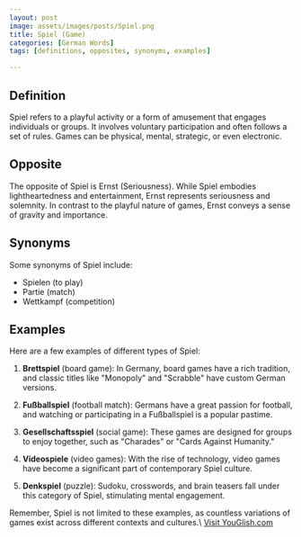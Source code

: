 ```yaml
---
layout: post
image: assets/images/posts/Spiel.png
title: Spiel (Game)
categories: [German Words]
tags: [definitions, opposites, synonyms, examples]

---
```


## Definition

Spiel refers to a playful activity or a form of amusement that engages individuals or groups. It involves voluntary participation and often follows a set of rules. Games can be physical, mental, strategic, or even electronic.

## Opposite

The opposite of Spiel is Ernst (Seriousness). While Spiel embodies lightheartedness and entertainment, Ernst represents seriousness and solemnity. In contrast to the playful nature of games, Ernst conveys a sense of gravity and importance.

## Synonyms

Some synonyms of Spiel include:

- Spielen (to play)
- Partie (match)
- Wettkampf (competition)

## Examples

Here are a few examples of different types of Spiel:

1. **Brettspiel** (board game): In Germany, board games have a rich tradition, and classic titles like "Monopoly" and "Scrabble" have custom German versions.
   
2. **Fußballspiel** (football match): Germans have a great passion for football, and watching or participating in a Fußballspiel is a popular pastime.

3. **Gesellschaftsspiel** (social game): These games are designed for groups to enjoy together, such as "Charades" or "Cards Against Humanity."

4. **Videospiele** (video games): With the rise of technology, video games have become a significant part of contemporary Spiel culture.

5. **Denkspiel** (puzzle): Sudoku, crosswords, and brain teasers fall under this category of Spiel, stimulating mental engagement.

Remember, Spiel is not limited to these examples, as countless variations of games exist across different contexts and cultures.\ <a id="yg-widget-0" class="youglish-widget" data-query="Spiel" data-lang="german" data-components="8412" data-auto-start="0" data-bkg-color="theme_light" data-title="How%20to%20pronounce%20Spiel%20in%20German"  rel="nofollow" href="https://youglish.com">Visit YouGlish.com</a><script async src="https://youglish.com/public/emb/widget.js" charset="utf-8"></script>